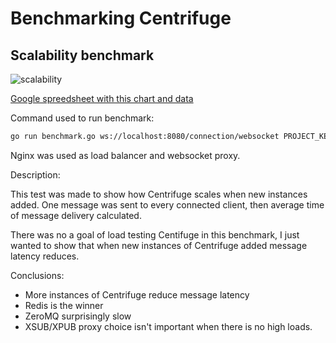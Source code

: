 Benchmarking Centrifuge
=======================

Scalability benchmark
---------------------

![scalability](https://raw.github.com/FZambia/centrifuge/master/benchmarks/scalability.png "scalability benchmark")

[Google spreedsheet with this chart and data](https://docs.google.com/spreadsheet/ccc?key=0Ao60NPCQC6LgdDkxU1JNQjE3NUpORjM4Yk0wSFdOZ3c&usp=drive_web#gid=1)

Command used to run benchmark:

```bash
go run benchmark.go ws://localhost:8080/connection/websocket PROJECT_KEY PROJECT_SECRET 4000 200 50
```

Nginx was used as load balancer and websocket proxy.

Description:

This test was made to show how Centrifuge scales when new instances added. One message was sent to every connected
client, then average time of message delivery calculated.

There was no a goal of load testing Centifuge in this benchmark, I just wanted to show that when new instances of Centrifuge added message latency reduces.

Conclusions:

* More instances of Centrifuge reduce message latency
* Redis is the winner
* ZeroMQ surprisingly slow
* XSUB/XPUB proxy choice isn't important when there is no high loads.
